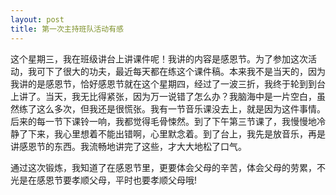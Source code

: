 ```yaml
---
layout: post
title: 第一次主持班队活动有感
---
```



这个星期三，我在班级讲台上讲课件呢！我讲的内容是感恩节。为了参加这次活动，我可下了很大的功夫，最近每天都在练这个课件稿。本来我不是当天的，因为我讲的是感恩节，恰好感恩节就在这个星期四，经过了一波三折，我终于轮到到台上讲了。当天，我无比得紧张，因为万一说错了怎么办？我脑海中是一片空白，虽然练了这么多次，但我还是很慌张。我有一节音乐课没去上，就是因为这件事情。后来的每一节下课铃一响，我都觉得毛骨悚然。到了下午第三节课了，我慢慢地冷静了下来，我心里想着不能出错啊，心里默念着。到了台上，我先是放音乐，再是讲感恩节的东西。我流畅地讲完了这些，才大大地松了口气。

通过这次锻炼，我知道了在感恩节里，更要体会父母的辛苦，体会父母的劳累，不光是在感恩节要孝顺父母，平时也要孝顺父母哦!
